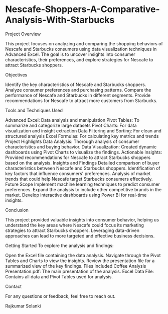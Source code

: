 # Nescafe-Shoppers-A-Comparative-Analysis-With-Starbucks

Project Overview

This project focuses on analyzing and comparing the shopping behaviors of Nescafe and Starbucks consumers using data visualization techniques in Advanced Excel. The goal is to uncover insights into consumer characteristics, their preferences, and explore strategies for Nescafe to attract Starbucks shoppers.

Objectives

Identify the key characteristics of Nescafe and Starbucks shoppers.
Analyze consumer preferences and purchasing patterns.
Compare the performance of Nescafe and Starbucks in different segments.
Provide recommendations for Nescafe to attract more customers from Starbucks.

Tools and Techniques Used

Advanced Excel: Data analysis and manipulation
Pivot Tables: To summarize and categorize large datasets
Pivot Charts: For data visualization and insight extraction
Data Filtering and Sorting: For clean and structured analysis
Excel Formulas: For calculating key metrics and trends
Project Highlights
Data Analysis: Thorough analysis of consumer characteristics and buying behavior.
Data Visualization: Created dynamic dashboards using Pivot Charts to visualize the findings.
Actionable Insights: Provided recommendations for Nescafe to attract Starbucks shoppers based on the analysis.
Insights and Findings
Detailed comparison of buyer characteristics between Nescafe and Starbucks shoppers.
Identification of key factors that influence consumers' preferences.
Analysis of market trends that could help Nescafe target Starbucks consumers effectively.
Future Scope
Implement machine learning techniques to predict consumer preferences.
Expand the analysis to include other competitive brands in the market.
Develop interactive dashboards using Power BI for real-time insights.

Conclusion

This project provided valuable insights into consumer behavior, helping us understand the key areas where Nescafe could focus its marketing strategies to attract Starbucks shoppers. Leveraging data-driven approaches can lead to more targeted and effective business decisions.

Getting Started
To explore the analysis and findings:

Open the Excel file containing the data analysis.
Navigate through the Pivot Tables and Charts to view the insights.
Review the presentation file for a summarized view of the key findings.
Files Included
Coffee Analysis Presentation.pdf: The main presentation of the analysis.
Excel Data File: Contains all data and Pivot Tables used for analysis.

Contact

For any questions or feedback, feel free to reach out.

Rajkumar Solanki
